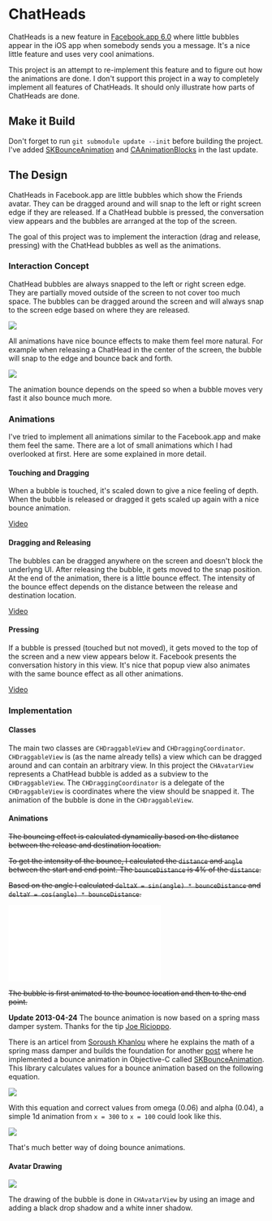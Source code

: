 # ChatHeads

ChatHeads is a new feature in [Facebook.app 6.0](http://www.theverge.com/2013/4/16/4230274/facebook-6-0-for-ipad-and-iphone-hands-on-with-chat-heads-stickers) where little bubbles appear in the iOS app when somebody sends you a message. It's a nice little feature and uses very cool animations.

This project is an attempt to re-implement this feature and to figure out how the animations are done. 
I don't support this project in a way to completely implement all features of ChatHeads. It should only illustrate how parts of ChatHeads are done.

## Make it Build

Don't forget to run `git submodule update --init` before building the project. I've added [SKBounceAnimation][SKBounceAnimation-link] and [CAAnimationBlocks](https://github.com/xissburg/CAAnimationBlocks) in the last update.

## The Design

ChatHeads in Facebook.app are little bubbles which show the Friends avatar. They can be dragged around and will snap to the left or right screen edge if they are released. If a ChatHead bubble is pressed, the conversation view appears and the bubbles are arranged at the top of the screen.

The goal of this project was to implement the interaction (drag and release, pressing) with the ChatHead bubbles as well as the animations.

### Interaction Concept

ChatHead bubbles are always snapped to the left or right screen edge. They are partially moved outside of the screen to not cover too much space. The bubbles can be dragged around the screen and will always snap to the screen edge based on where they are released.

![](Resources/Interaction.png)

All animations have nice bounce effects to make them feel more natural. For example when releasing a ChatHead in the center of the screen, the bubble will snap to the edge and bounce back and forth.

![](Resources/Animation.png)

The animation bounce depends on the speed so when a bubble moves very fast it also bounce much more. 

### Animations

I've tried to implement all animations similar to the Facebook.app and make them feel the same. There are a lot of small animations which I had overlooked at first. Here are some explained in more detail.

#### Touching and Dragging

When a bubble is touched, it's scaled down to give a nice feeling of depth. 
When the bubble is released or dragged it gets scaled up again with a nice bounce animation.

[Video](https://dl.dropboxusercontent.com/u/2187517/Uploads/ChatHeads/touch.m4v)

#### Dragging and Releasing

The bubbles can be dragged anywhere on the screen and doesn't block the underlyng UI. After releasing the bubble, it gets moved to the snap position. At the end of the animation, there is a little bounce effect. The intensity of the bounce effect depends on the distance between the release and destination location. 

[Video](https://dl.dropboxusercontent.com/u/2187517/Uploads/ChatHeads/move.m4v)

#### Pressing

If a bubble is pressed (touched but not moved), it gets moved to the top of the screen and a new view appears below it. Facebook presents the conversation history in this view. It's nice that popup view also animates with the same bounce effect as all other animations.

[Video](https://dl.dropboxusercontent.com/u/2187517/Uploads/ChatHeads/states.m4v)

### Implementation

#### Classes
The main two classes are `CHDraggableView` and `CHDraggingCoordinator`. `CHDraggableView` is (as the name already tells) a view which can be dragged around and can contain an arbitrary view. In this project the `CHAvatarView` represents a ChatHead bubble is added as a subview to the `CHDraggableView`. The `CHDraggingCoordinator` is a delegate of the `CHDraggableView` is coordinates where the view should be snapped it. The animation of the bubble is done in the `CHDraggableView`.

#### Animations
<del>The bouncing effect is calculated dynamically based on the distance between the release and destination location.</del>

<del>To get the intensity of the bounce, I calculated the `distance` and `angle` between the start and end point. The `bounceDistance` is 4% of the `distance`.</del>

<del>Based on the angle I calculated `deltaX = sin(angle) * bounceDistance` and `deltaY = cos(angle) * bounceDistance`.</del>

![](Resources/math.pdf)

<del>The bubble is first animated to the bounce location and then to the end point.</del>

**Update 2013-04-24**
The bounce animation is now based on a spring mass damper system. Thanks for the tip [Joe Ricioppo](https://twitter.com/joericioppo/status/325325036011520000).

There is an articel from [Soroush Khanlou](http://khanlou.com/2012/01/dampers-and-their-role-in-physical-models/) where he explains the math of a spring mass damper and builds the foundation for another [post](http://khanlou.com/2012/01/cakeyframeanimation-make-it-bounce/) where he implemented a bounce animation in Objective-C called [SKBounceAnimation][SKBounceAnimation-link]. This library calculates values for a bounce animation based on the following equation.

![](Resources/equation.gif)

With this equation and correct values from omega (0.06) and alpha (0.04), a simple 1d animation from `x = 300` to `x = 100` could look like this.

![](Resources/bounce_animation.png)

That's much better way of doing bounce animations.

#### Avatar Drawing

![](Resources/avatar.png)

The drawing of the bubble is done in `CHAvatarView` by using an image and adding a black drop shadow and a white inner shadow.

[SKBounceAnimation-link]: https://github.com/khanlou/SKBounceAnimation
